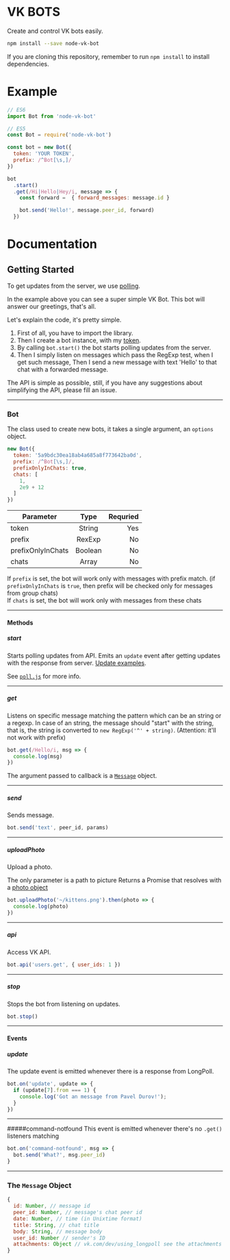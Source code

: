 # VK BOTS
Create and control VK bots easily.
```sh
npm install --save node-vk-bot
```

If you are cloning this repository, remember to run `npm install` to install dependencies.

# Example
```javascript
// ES6
import Bot from 'node-vk-bot'

// ES5
const Bot = require('node-vk-bot')

const bot = new Bot({
  token: 'YOUR TOKEN',
  prefix: /^Bot[\s,]/
})

bot
  .start()
  .get(/Hi|Hello|Hey/i, message => {
    const forward =  { forward_messages: message.id }

    bot.send('Hello!', message.peer_id, forward)
  })
```

# Documentation
## Getting Started
To get updates from the server, we use [polling](https://vk.com/dev/using_longpoll).

In the example above you can see a super simple VK Bot. This bot will answer our greetings, that's all.

Let's explain the code, it's pretty simple.
1. First of all, you have to import the library.
2. Then I create a bot instance, with my [token](https://vk.com/dev/access_token).
3. By calling `bot.start()` the bot starts polling updates from the server.
4. Then I simply listen on messages which pass the RegExp test, when I get such message, Then I send a new message with text 'Hello' to that chat with a forwarded message.

The API is simple as possible, still, if you have any suggestions about simplifying the API, please fill an issue.

-------

### Bot
The class used to create new bots, it takes a single argument, an `options` object.

```javascript
new Bot({
  token: '5a9bdc30ea18ab4a685a8f773642ba0d',
  prefix: /^Bot[\s,]/,
  prefixOnlyInChats: true,
  chats: [
    1,
    2e9 + 12
  ]
})
```

| Parameter | Type | Requried |
|-----------|:----:|---------:|
| token     | String | Yes |
| prefix    | RexExp | No |
| prefixOnlyInChats | Boolean | No |
| chats     | Array | No |

If `prefix` is set, the bot will work only with messages with prefix match. (if `prefixOnlyInChats` is `true`, then prefix will be checked only for messages from group chats)<br>
If `chats` is set, the bot will work only with messages from these chats

-------

#### Methods
##### start
Starts polling updates from API.
Emits an `update` event after getting updates with the response from server.
[Update examples](https://vk.com/dev/using_longpoll).

See  [`poll.js`](https://github.com/Eblonko/node-vk-bot/blob/master/src/functions/poll.js) for more info.

-------

##### get
Listens on specific message matching the pattern which can be an string or a regexp.
In case of an string, the message should "start" with the string, that is, the string is converted to `new RegExp('^' + string)`. (Attention: it'll not work with prefix)

```javascript
bot.get(/Hello/i, msg => {
  console.log(msg)
})
```

The argument passed to callback is a [`Message`](https://github.com/Eblonko/node-vk-bot#the-message-object) object.

-------

##### send
Sends message.

```javascript
bot.send('text', peer_id, params)
```

-------

##### uploadPhoto
Upload a photo.

The only parameter is a path to picture
Returns a Promise that resolves with a [photo object](https://vk.com/dev/photos.saveMessagesPhoto)
```javascript
bot.uploadPhoto('~/kittens.png').then(photo => {
  console.log(photo)
})
```

-------

##### api
Access VK API.

```javascript
bot.api('users.get', { user_ids: 1 })
```

-------

##### stop
Stops the bot from listening on updates.

```javascript
bot.stop()
```

-------

#### Events
##### update
The update event is emitted whenever there is a response from LongPoll.

```javascript
bot.on('update', update => {
  if (update[7].from === 1) {
    console.log('Got an message from Pavel Durov!');
  }
})
```
-------

#####command-notfound
This event is emitted whenever there's no `.get()` listeners matching

```javascript
bot.on('command-notfound', msg => {
  bot.send('What?', msg.peer_id)
}
```

-------

### The `Message` Object
```javascript
{
  id: Number, // message id
  peer_id: Number, // message's chat peer id
  date: Number, // time (in Unixtime format)
  title: String, // chat title
  body: String, // message body
  user_id: Number // sender's ID
  attachments: Object // vk.com/dev/using_longpoll see the attachments section
}
```
